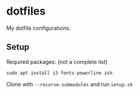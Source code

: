 # dotfiles
My dotfile configurations.

## Setup
Required packages: (not a complete list)

```
sudo apt install i3 fonts-powerline zsh
```

Clone with `--recurse-submodules` and run `setup.sh`

